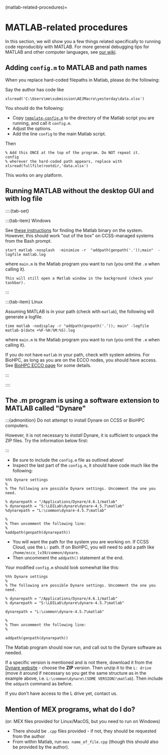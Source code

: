 (matlab-related-procedures)=
# MATLAB-related procedures

In this section, we will show you a few things related specifically to running code reproducibly with MATLAB. For more general debugging tips for MATLAB and other computer languages, see [our wiki](https://github.com/labordynamicsinstitute/replicability-training/wiki/Matlab-Tips).

## Adding `config.m` to MATLAB and path names

When you replace hard-coded filepaths in Matlab, please do the following:

Say the author has code like

```
xlsread('C:\Users\me\submission\AEJMacro\yesterday\data.xlsx')
```

You should do the following:

- Copy [`template-config.m`](https://raw.githubusercontent.com/AEADataEditor/replication-template/master/template-config.m) to the directory of the Matlab script you are running, and call it `config.m`.
- Adjust the options. 
- Add the line `config` to the main Matlab script.

Then

```
% Add this ONCE at the top of the program. Do NOT repeat it.
config
% wherever the hard-coded path appears, replace with
xlsread(fullfile(rootdir,'data.xlsx')
```

This works on any platform.


## Running MATLAB without the desktop GUI and with log file

::::{tab-set}

:::{tab-item} Windows


See [these instructions](https://www.mathworks.com/matlabcentral/answers/102082-how-do-i-call-matlab-from-the-dos-prompt) for finding the Matlab binary on the system. However, this should work "out of the box" on CCSS-managed systems from the Bash prompt. 

```
start matlab -nosplash  -minimize -r  "addpath(genpath('.'));main"  -logfile matlab.log
```

where `main.m` is the Matlab program you want to run (you omit the `.m` when calling it). 

```{note}
This will still open a Matlab window in the background (check your taskbar). 
```

:::

:::{tab-item} Linux

Assuming MATLAB is in your path (check with `matlab`), the following will generate a logfile. 

```
time matlab -nodisplay -r "addpath(genpath('.')); main" -logfile matlab-$(date +%F-%H:%M:%S).log
```

where `main.m` is the Matlab program you want to run (you omit the `.m` when calling it). 

If you do not have `matlab` in your path, check with system admins. For BioHPC, as long as you are on the ECCO nodes, you should have access. See [BioHPC ECCO page](https://biohpc.cornell.edu/lab/ecco.htm) for some details.

:::

::::



## The .m program is using a software extension to MATLAB called "Dynare"

:::{admonition} Do not attempt to install Dynare on CCSS or BioHPC computers. 

However, it is not necessary to *install* Dynare, it is sufficient to unpack the ZIP files. Try the information below first:  

:::

- Be sure to include the `config.m` file as outlined above!
- Inspect the last part of the `config.m`, it should have code much like the following:

```
%%% Dynare settings
%
% The following are possible Dynare settings. Uncomment the one you need.

% dynarepath = "/Applications/Dynare/4.6.1/matlab"
% dynarepath = "S:\LDILab\dynare\dynare-4.5.7\matlab"
%dynarepath = "L:\common\dynare-4.5.7\matlab"

% 
% Then uncomment the following line:
%
%addpath(genpath(dynarepath))
```

- You will want the path for the system you are working on. If CCSS Cloud, use the `L:` path. If on BioHPC, you will need to add a path like `/home/ecco_lv39/common/dynare`.
- Then uncomment the `addpath()` statement at the end.

Your modified `config.m` should look somewhat like this:

```
%%% Dynare settings
%
% The following are possible Dynare settings. Uncomment the one you need.

% dynarepath = "/Applications/Dynare/4.6.1/matlab"
% dynarepath = "S:\LDILab\dynare\dynare-4.5.7\matlab"

dynarepath = "L:\common\dynare-4.5.7\matlab"

% 
% Then uncomment the following line:
%

addpath(genpath(dynarepath))
```

The Matlab program should now run, and call out to the Dynare software as needed.

If a specific version is mentioned and is not there, download it from the [Dynare website](https://www.dynare.org/download/) - choose the **ZIP** version. Then unzip it to the `L: drive` (move it around if necessary so you get the same structure as in the example above, i.e. `L:\common\dynare\(SOME VERSION)\matlab`). Then include the `addpath` command as before.

If you don't have access to the L drive yet, contact us.
 
## Mention of MEX programs, what do I do?

(or: MEX files provided for Linux/MacOS, but you need to run on Windows)

- There should be `.cpp` files provided - if not, they should be requested from the author
- From within Matlab, run `mex name_of_file.cpp` (though this should also be provided by the author).
